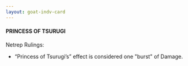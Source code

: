 ```yaml
---
layout: goat-indv-card
---
```


#### PRINCESS OF TSURUGI

Netrep Rulings:

*   “Princess of Tsurugi’s” effect is considered one "burst" of Damage.